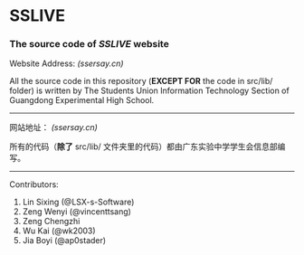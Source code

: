 # SSLIVE
### The source code of _SSLIVE_ website  
  
Website Address: *(ssersay.cn)*  

All the source code in this repository (**EXCEPT FOR** the code in src/lib/ folder) is written by The Students Union Information Technology Section of Guangdong Experimental High School.

---
网站地址：  *(ssersay.cn)*

所有的代码（**除了** src/lib/ 文件夹里的代码）都由广东实验中学学生会信息部编写。

---
Contributors:  
1. Lin Sixing (@LSX-s-Software)  
2. Zeng Wenyi (@vincenttsang)  
3. Zeng Chengzhi
4. Wu Kai (@wk2003)
5. Jia Boyi (@ap0stader)